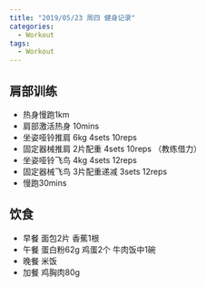 ```yaml
---
title: "2019/05/23 周四 健身记录"
categories:
  - Workout
tags:
  - Workout
---
```


## 肩部训练
* 热身慢跑1km
* 肩部激活热身 10mins
* 坐姿哑铃推肩 6kg 4sets 10reps
* 固定器械推肩 2片配重 4sets 10reps （教练借力）
* 坐姿哑铃飞鸟 4kg 4sets 12reps
* 固定器械飞鸟 3片配重递减 3sets 12reps
* 慢跑30mins

## 饮食
* 早餐 面包2片 香蕉1根
* 午餐 蛋白粉62g 鸡蛋2个 牛肉饭中1碗
* 晚餐 米饭
* 加餐 鸡胸肉80g